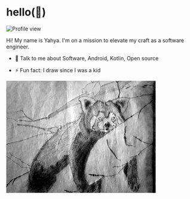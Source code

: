 # hello(👋)

![Profile view](https://komarev.com/ghpvc/?username=whyrising)

Hi! My name is Yahya. I'm on a mission to elevate my craft as a software engineer.

- 💬 Talk to me about Software, Android, Kotlin, Open source

- ⚡ Fun fact: I draw since I was a kid

<img src="./art/drawing.png" width=400>

